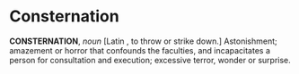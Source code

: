 # Consternation

**CONSTERNATION**, _noun_ \[Latin , to throw or strike down.\] Astonishment; amazement or horror that confounds the faculties, and incapacitates a person for consultation and execution; excessive terror, wonder or surprise.